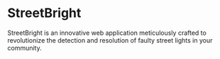 # StreetBright
StreetBright is an innovative web application meticulously crafted to revolutionize the detection and resolution of faulty street lights in your community.
